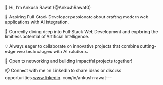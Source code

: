 👋 Hi, I’m Ankush Rawat (@AnkushRawat0)

🌟 Aspiring Full-Stack Developer passionate about crafting modern web applications with AI integration.

🌱 Currently diving deep into Full-Stack Web Development and exploring the limitless potential of Artificial Intelligence.

💡 Always eager to collaborate on innovative projects that combine cutting-edge web technologies with AI solutions.

🤝 Open to networking and building impactful projects together!

📫 Connect with me on LinkedIn to share ideas or discuss opportunities.www.linkedin. com/in/ankush-rawat---
